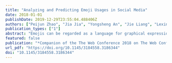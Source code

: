 ```yaml
---
title: "Analyzing and Predicting Emoji Usages in Social Media"
date: 2018-01-01
publishDate: 2019-12-29T23:55:04.488406Z
authors: ["Peijun Zhao", "Jia Jia", "Yongsheng An", "Jie Liang", "Lexing Xie", "Jiebo Luo"]
publication_types: ["1"]
abstract: "Emojis can be regarded as a language for graphical expression of emotions, and have been widely used in social media. They can express more delicate feelings beyond textual information and improve the effectiveness of computer-mediated communication. Recent advances in machine learning make it possible to automatic compose text messages with emojis. However, the usages of emojis can be complicated and subtle so that analyzing and predicting emojis is a challenging problem. In this paper, we first construct a benchmark dataset of emojis with tweets and systematically investigate emoji usages in terms of tweet content, tweet structure and user demographics. Inspired by the investigation results, we further propose a multitask multimodality gated recurrent unit (mmGRU) model to predict the categories and positions of emojis. The model leverages not only multimodality information such as text, image and user demographics, but also the strong correlations between emoji categories and their positions. Our experimental results show that the proposed method can significantly improve the accuracy for predicting emojis for tweets (+9.0% in F1-value for category and +4.6% in F1-value for position). Based on the experimental results, we further conduct a series of case studies to unveil how emojis are used in social media."
featured: false
publication: "*Companion of the The Web Conference 2018 on The Web Conference 2018 -- Cognitive Computing Track*"
url_pdf: "https://doi.org/10.1145/3184558.3186344"
doi: "10.1145/3184558.3186344"
---
```


